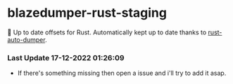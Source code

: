 # blazedumper-rust-staging

🚀 Up to date offsets for Rust. Automatically kept up to date thanks to [rust-auto-dumper](https://github.com/Akandesh/rust-auto-dumper).


### Last Update 17-12-2022 01:26:09
- If there's something missing then open a issue and i'll try to add it asap.